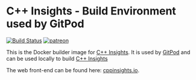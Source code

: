 # C++ Insights - Build Environment used by GitPod

[![Build Status](https://github.com/andreasfertig/cppinsights-builder-gitpod/workflows/ci/badge.svg)](https://github.com/andreasfertig/cppinsights-builder-gitpod/actions/)
[![patreon](https://img.shields.io/badge/patreon-support-orange.svg)](https://www.patreon.com/cppinsights)

This is the Docker builder image for [C++ Insights](https://github.com/andreasfertig/cppinsights/). It is used by
[GitPod](https://www.gitpod.io/) and can be used locally to build [C++ Insights](https://github.com/andreasfertig/cppinsights)

The web front-end can be found here: [cppinsights.io](https://cppinsights.io/).

